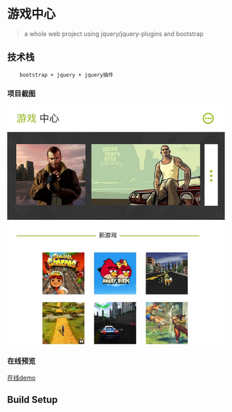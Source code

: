 # 游戏中心

> a whole web project using jquery/jquery-plugins and bootstrap

## 技术栈
        
        bootstrap + jquery + jquery插件

### 项目截图

<img src="images/gameCenter.jpg"  align=center />


### 在线预览

   [在线demo](http://sunyuqing.coding.me/centerGame)             

## Build Setup

